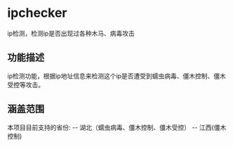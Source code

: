 # ipchecker
ip检测，检测ip是否出现过各种木马、病毒攻击

## 功能描述
ip检测功能，根据ip地址信息来检测这个ip是否遭受到蠕虫病毒、僵木控制、僵木受控等攻击。

## 涵盖范围
本项目目前支持的省份:
-- 湖北（蠕虫病毒、僵木控制、僵木受控）
-- 江西(僵木控制)
